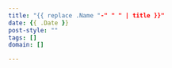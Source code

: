 ```yaml
---
title: "{{ replace .Name "-" " " | title }}"
date: {{ .Date }}
post-style: ""
tags: []
domain: []

---
```


